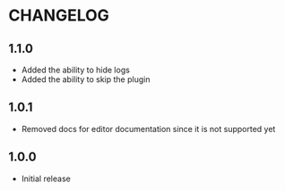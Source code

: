 # CHANGELOG

## 1.1.0

- Added the ability to hide logs
- Added the ability to skip the plugin

## 1.0.1

- Removed docs for editor documentation since it is not supported yet

## 1.0.0

- Initial release